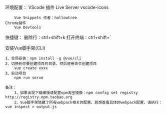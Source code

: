 环境配置：
    VScode 插件
        Live Server
        vscode-icons

        Vue Snippets 作者：hollowtree
    Chrome插件
        Vue Devtools

快捷键：
    删除行：ctrl+shift+k
    打开终端：ctrl+shift+`

安装Vue脚手架(CLI)
    
    1、全局安装：npm install -g @vue/cli
    2、切换到你要创建项目的目录，然后使用命令创建项目
        vue create xxxx
    3、启动项目
        npm run serve
    
    备注：
        1、如果出现下载缓慢请配置npm淘宝镜像：npm config set registry http://registry.npm.taobao.org
        2、Vue脚手架隐藏了所有webpack相关的配置，若想查看具体的webpack配置，请执行：vue inspect > output.js


